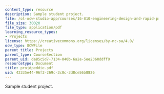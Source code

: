 ```yaml
---
content_type: resource
description: Sample student project.
file: /ol-ocw-studio-app/courses/16-810-engineering-design-and-rapid-prototyping-january-iap-2007/42335e4496f3269c3c0c3d8ce56b8826_projdpeddie.pdf
file_size: 30020
file_type: application/pdf
learning_resource_types:
- Projects
license: https://creativecommons.org/licenses/by-nc-sa/4.0/
ocw_type: OCWFile
parent_title: Projects
parent_type: CourseSection
parent_uid: da85c5d7-7134-040b-6a2e-5ee2360ddff0
resourcetype: Document
title: projdpeddie.pdf
uid: 42335e44-96f3-269c-3c0c-3d8ce56b8826
---
```

Sample student project.